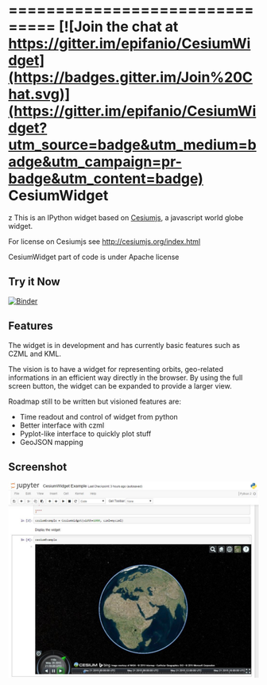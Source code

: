 ===============================
[![Join the chat at https://gitter.im/epifanio/CesiumWidget](https://badges.gitter.im/Join%20Chat.svg)](https://gitter.im/epifanio/CesiumWidget?utm_source=badge&utm_medium=badge&utm_campaign=pr-badge&utm_content=badge)
CesiumWidget
===============================
z
This is an IPython widget based on [Cesiumjs](http://cesiumjs.org/), a javascript
world globe widget.

For license on Cesiumjs see http://cesiumjs.org/index.html

CesiumWidget part of code is under Apache license

Try it Now
----------
[![Binder](http://mybinder.org/badge.svg)](http://mybinder.org/repo/petrushy/CesiumWidget)


Features
--------
The widget is in development and has currently basic features such as CZML and KML.

The vision is to have a widget for representing orbits,
geo-related informations in an efficient way directly in the browser. By using the full
screen button, the widget can be expanded to provide a larger view.

Roadmap still to be written but visioned features are:
* Time readout and control of widget from python
* Better interface with czml
* Pyplot-like interface to quickly plot stuff
* GeoJSON mapping


Screenshot
----------
![Screenshot](screenshot.jpg)
